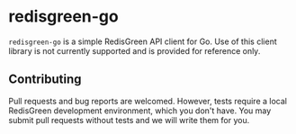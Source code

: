 # redisgreen-go

`redisgreen-go` is a simple RedisGreen API client for Go. Use of this client
library is not currently supported and is provided for reference only.

## Contributing

Pull requests and bug reports are welcomed. However, tests require a local
RedisGreen development environment, which you don't have. You may submit pull
requests without tests and we will write them for you.

